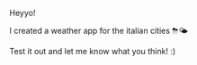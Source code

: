Heyyo!

I created a weather app for the italian cities ⛈🌤

Test it out and let me know what you think! :)
